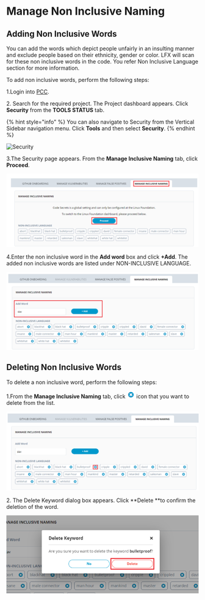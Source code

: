 # Manage Non Inclusive Naming

## Adding Non Inclusive Words <a href="adding-non-inclusive-words" id="adding-non-inclusive-words"></a>

You can add the words which depict people unfairly in an insulting manner and exclude people based on their ethnicity, gender or color. LFX will scan for these non inclusive words in the code. You refer Non Inclusive Language section for more information.

To add non inclusive words, perform the following steps:

1.Login into [PCC](https://projectadmin.lfx.linuxfoundation.org).

2\. Search for the required project. The Project dashboard appears. Click **Security** from the **TOOLS STATUS** tab.

{% hint style="info" %}
You can also navigate to Security from the Vertical Sidebar navigation menu. Click **Tools** and then select **Security**.
{% endhint %}

![Security](https://gblobscdn.gitbook.com/assets%2F-MCG-Km6\_RcGyUVKsLIx%2F-Md_ivAMZ2h7xOPMQ1bm%2F-Md_mIFlNU7OimypntPn%2FDash.png?alt=media\&token=9330c513-4ef2-44ef-bb59-a4bd0970f8d3)

3.The Security page appears. From the **Manage Inclusive Naming** tab, click **Proceed**.

![Manage Non Inclusive Names](../.gitbook/assets/non_inclusive_language.png)

4.Enter the non inclusive word in the **Add word** box and click **+Add**. The added non inclusive words are listed under NON-INCLUSIVE LANGUAGE.

![Adding Non Inclusive Word](../.gitbook/assets/non_inclusive_language-2.png)

## Deleting Non Inclusive Words

To delete a non inclusive word, perform the following steps:

1.From the **Manage Inclusive Naming** tab, click ![](../.gitbook/assets/del_icon.png) icon that you want to delete from the list. 

![Delete Non Inclusive Word](../.gitbook/assets/del.png)

2\. The Delete Keyword dialog box appears. Click **Delete **to confirm the deletion of the word. 

![Delete Confirmation](../.gitbook/assets/del2.png)





